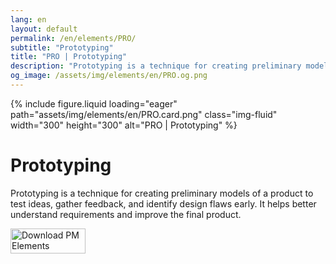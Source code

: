 ```yaml
---
lang: en
layout: default
permalink: /en/elements/PRO/
subtitle: "Prototyping"
title: "PRO | Prototyping"
description: "Prototyping is a technique for creating preliminary models of a product to test ideas, gather feedback, and identify design flaws early. It helps better understand requirements and improve the final product."
og_image: /assets/img/elements/en/PRO.og.png
---
```


{% include figure.liquid loading="eager" path="assets/img/elements/en/PRO.card.png" class="img-fluid" width="300" height="300" alt="PRO | Prototyping" %}

# Prototyping

Prototyping is a technique for creating preliminary models of a product to test ideas, gather feedback, and identify design flaws early. It helps better understand requirements and improve the final product.

<a href="https://apps.apple.com/app/apple-store/id6738084498?pt=127441684&ct=website&mt=8">
  <img src="{{ "assets/img/en/appstore.png" | relative_url }}" width="120" height="40" alt="Download PM Elements">
</a>
